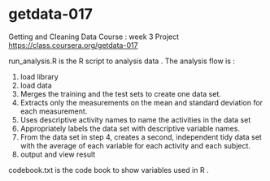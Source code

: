 getdata-017
===========

Getting and Cleaning Data Course : week 3 Project
https://class.coursera.org/getdata-017 

run_analysis.R is the R script to analysis data .
The analysis flow is :
1. load library
2. load data 
3.  Merges the training and the test sets to create one data set.
4.  Extracts only the measurements on the mean and standard deviation for each measurement.
5.  Uses descriptive activity names to name the activities in the data set
6.  Appropriately labels the data set with descriptive variable names. 
7.  From the data set in step 4, creates a second, independent tidy data set with the average of each variable for each activity and each subject.
8.  output and view result 


codebook.txt is the code book to show variables used in R .



